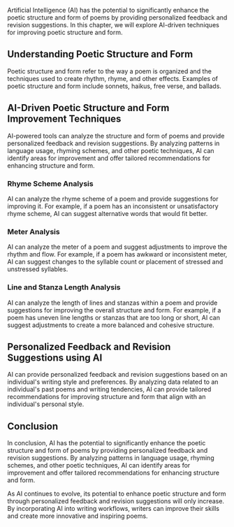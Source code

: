 
Artificial Intelligence (AI) has the potential to significantly enhance the poetic structure and form of poems by providing personalized feedback and revision suggestions. In this chapter, we will explore AI-driven techniques for improving poetic structure and form.

Understanding Poetic Structure and Form
---------------------------------------

Poetic structure and form refer to the way a poem is organized and the techniques used to create rhythm, rhyme, and other effects. Examples of poetic structure and form include sonnets, haikus, free verse, and ballads.

AI-Driven Poetic Structure and Form Improvement Techniques
----------------------------------------------------------

AI-powered tools can analyze the structure and form of poems and provide personalized feedback and revision suggestions. By analyzing patterns in language usage, rhyming schemes, and other poetic techniques, AI can identify areas for improvement and offer tailored recommendations for enhancing structure and form.

### Rhyme Scheme Analysis

AI can analyze the rhyme scheme of a poem and provide suggestions for improving it. For example, if a poem has an inconsistent or unsatisfactory rhyme scheme, AI can suggest alternative words that would fit better.

### Meter Analysis

AI can analyze the meter of a poem and suggest adjustments to improve the rhythm and flow. For example, if a poem has awkward or inconsistent meter, AI can suggest changes to the syllable count or placement of stressed and unstressed syllables.

### Line and Stanza Length Analysis

AI can analyze the length of lines and stanzas within a poem and provide suggestions for improving the overall structure and form. For example, if a poem has uneven line lengths or stanzas that are too long or short, AI can suggest adjustments to create a more balanced and cohesive structure.

Personalized Feedback and Revision Suggestions using AI
-------------------------------------------------------

AI can provide personalized feedback and revision suggestions based on an individual's writing style and preferences. By analyzing data related to an individual's past poems and writing tendencies, AI can provide tailored recommendations for improving structure and form that align with an individual's personal style.

Conclusion
----------

In conclusion, AI has the potential to significantly enhance the poetic structure and form of poems by providing personalized feedback and revision suggestions. By analyzing patterns in language usage, rhyming schemes, and other poetic techniques, AI can identify areas for improvement and offer tailored recommendations for enhancing structure and form.

As AI continues to evolve, its potential to enhance poetic structure and form through personalized feedback and revision suggestions will only increase. By incorporating AI into writing workflows, writers can improve their skills and create more innovative and inspiring poems.
